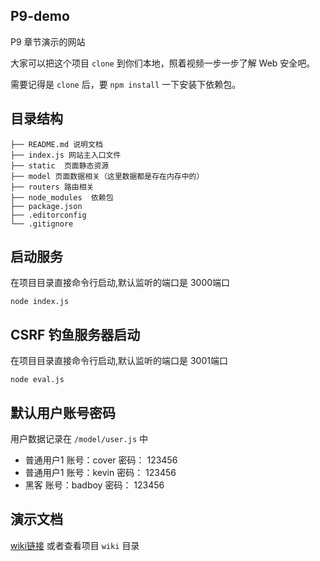 ## P9-demo
P9 章节演示的网站

大家可以把这个项目 `clone` 到你们本地，照着视频一步一步了解 Web 安全吧。

需要记得是 `clone` 后，要 `npm install` 一下安装下依赖包。


## 目录结构
```
├── README.md 说明文档
├── index.js 网站主入口文件
├── static  页面静态资源
├── model 页面数据相关（这里数据都是存在内存中的）
├── routers 路由相关
├── node_modules  依赖包
├── package.json
├── .editorconfig
└── .gitignore
```

## 启动服务
在项目目录直接命令行启动,默认监听的端口是 3000端口
```shell
node index.js
```

## CSRF 钓鱼服务器启动
在项目目录直接命令行启动,默认监听的端口是 3001端口
```shell
node eval.js
```

## 默认用户账号密码
用户数据记录在 `/model/user.js` 中
- 普通用户1 账号：cover 密码： 123456
- 普通用户1 账号：kevin 密码： 123456
- 黑客 账号：badboy 密码： 123456

## 演示文档

[wiki链接](http://git.imweb.io/imweb-teacher/p9-demo/wikis/home)
或者查看项目 `wiki` 目录
